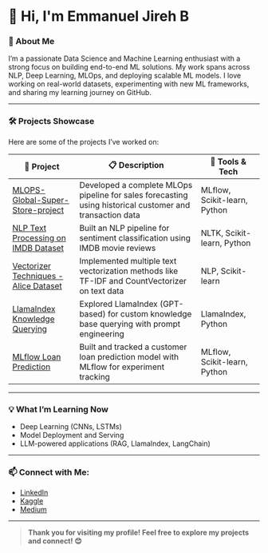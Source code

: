 # 👋 Hi, I'm Emmanuel Jireh B

### 🚀 About Me

I’m a passionate Data Science and Machine Learning enthusiast with a strong focus on building end-to-end ML solutions. My work spans across NLP, Deep Learning, MLOps, and deploying scalable ML models. I love working on real-world datasets, experimenting with new ML frameworks, and sharing my learning journey on GitHub.

---

### 🛠️ Projects Showcase

Here are some of the projects I’ve worked on:

| 📂 Project | 📋 Description | 🧰 Tools & Tech |
|----|----|----|
| [MLOPS-Global-Super-Store-project](https://github.com/emmanueljirehb/MLOPS-Global-Super-Store-project) | Developed a complete MLOps pipeline for sales forecasting using historical customer and transaction data | MLflow, Scikit-learn, Python |
| [NLP Text Processing on IMDB Dataset](https://github.com/emmanueljirehb/NLP-Text-Processing-using-IMDB-Dataset) | Built an NLP pipeline for sentiment classification using IMDB movie reviews | NLTK, Scikit-learn, Python |
| [Vectorizer Techniques - Alice Dataset](https://github.com/emmanueljirehb/VECTORISER-alice) | Implemented multiple text vectorization methods like TF-IDF and CountVectorizer on text data | NLP, Scikit-learn |
| [LlamaIndex Knowledge Querying](https://github.com/emmanueljirehb/LLAMA-INDEX) | Explored LlamaIndex (GPT-based) for custom knowledge base querying with prompt engineering | LlamaIndex, Python |
| [MLflow Loan Prediction](https://github.com/emmanueljirehb/-MLFLOW-Loan-Prediction-Based-on-Customer-Behaviour) | Built and tracked a customer loan prediction model with MLflow for experiment tracking | MLflow, Scikit-learn, Python |

---

### 💡 What I’m Learning Now
- Deep Learning (CNNs, LSTMs)
- Model Deployment and Serving
- LLM-powered applications (RAG, LlamaIndex, LangChain)

---

### 📫 Connect with Me:
- [LinkedIn](https://www.linkedin.com/in/emmanueljirehb/)  
- [Kaggle](https://www.kaggle.com/emmanueljireh)  
- [Medium](https://medium.com/@emmanueljirehb)  
---

> **Thank you for visiting my profile! Feel free to explore my projects and connect! 😊**
